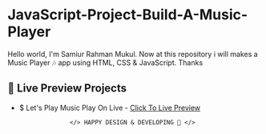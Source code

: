# JavaScript-Project-Build-A-Music-Player

Hello world, I'm Samiur Rahman Mukul. Now at this repository i will makes a Music Player 🎶 app using HTML, CSS &amp; JavaScript. Thanks

## 🔰 Live Preview Projects

- $ Let's Play Music Play On Live - [Click To Live Preview][music-player]

                    </> HAPPY DESIGN & DEVELOPING 🤣 </>

<!-- project link -->

[music-player]: https://samiurrahmanmukul.github.io/JavaScript-Project-Build-A-Music-Player

